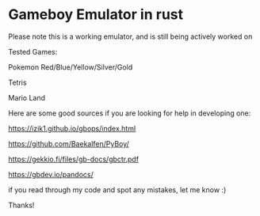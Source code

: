 # Gameboy Emulator in rust

Please note this is a working emulator, and is still being actively worked on


Tested Games:

Pokemon Red/Blue/Yellow/Silver/Gold

Tetris

Mario Land


Here are some good sources if you are looking for help in developing one:

https://izik1.github.io/gbops/index.html

https://github.com/Baekalfen/PyBoy/

https://gekkio.fi/files/gb-docs/gbctr.pdf

https://gbdev.io/pandocs/

if you read through my code and spot any mistakes, let me know :)

Thanks!
